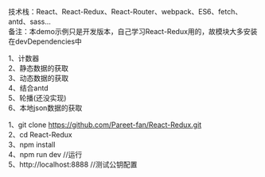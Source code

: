 技术栈：React、React-Redux、React-Router、webpack、ES6、fetch、antd、sass...                                                                           
备注：本demo示例只是开发版本，自己学习React-Redux用的，故模块大多安装在devDependencies中

1、计数器                                                                                                                               
2、静态数据的获取                                                                                                                                                
3、动态数据的获取                                                                                                                                               
4、结合antd                                                                                                                                  
5、轮播(还没实现)                                                                                                                           
6、本地json数据的获取                                                                                                                               


1、git clone https://github.com/Pareet-fan/React-Redux.git                                                                                                           
2、cd React-Redux                                                                                                                                     
3、npm install                                                                                                                                
4、npm run dev       //运行                                                                                                                              
5、http://localhost:8888      //测试公钥配置                                                                                                                                       

